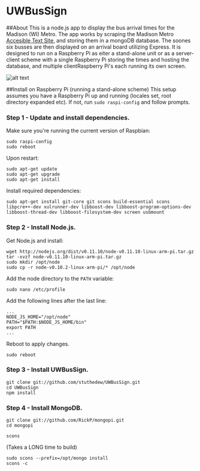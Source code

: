 UWBusSign
=========

##About
This is a node.js app to display the bus arrival times for the Madison (WI) Metro. The app works by scraping the Madison Metro [Accesible Text Site](http://webwatch.cityofmadison.com/webwatch/ada.aspx), and storing them in a mongoDB database. The soones six busses are then displayed on an arrival board utilizing Express. It is designed to run on a Raspberry Pi as eiter a stand-alone unit or as a server-client scheme with a single Raspberry Pi storing the times and hosting the database, and multiple clientRaspberry Pi's each running its own screen.

![alt text](https://raw.github.com/stuthedew/UWBusSign/master/public/images/Screenshot.png "UWBus sign screenshot")


##Install on Raspberry Pi (running a stand-alone scheme)
This setup assumes you have a Raspberry Pi up and running (locales set, root directory expanded etc). If not, run `sudo raspi-config` and follow prompts.

### Step 1 - Update and install dependencies.


Make sure you're running the current version of Raspbian:
```
sudo raspi-config
sudo reboot
```

Upon restart:
```
sudo apt-get update
sudo apt-get upgrade
sudo apt-get install
```

Install required dependencies:
```
sudo apt-get install git-core git scons build-essential scons libpcre++-dev xulrunner-dev libboost-dev libboost-program-options-dev libboost-thread-dev libboost-filesystem-dev screen usbmount
```

### Step 2 - Install Node.js.

Get Node.js and install:
```
wget http://nodejs.org/dist/v0.11.10/node-v0.11.10-linux-arm-pi.tar.gz
tar -xvzf node-v0.11.10-linux-arm-pi.tar.gz
sudo mkdir /opt/node
sudo cp -r node-v0.10.2-linux-arm-pi/* /opt/node
```

Add the node directory to the `PATH` variable:
```
sudo nano /etc/profile

```
Add the following lines after the last line:
```
...
NODE_JS_HOME="/opt/node"
PATH="$PATH:$NODE_JS_HOME/bin"
export PATH
...
```

Reboot to apply changes.
```
sudo reboot
```

### Step 3 - Install UWBusSign.

```
git clone git://github.com/stuthedew/UWBusSign.git
cd UWBusSign
npm install
```

### Step 4 - Install MongoDB.

```
git clone git://github.com/RickP/mongopi.git
cd mongopi
```

```
scons
```
(Takes a LONG time to build)

```
sudo scons --prefix=/opt/mongo install
scons -c
```


